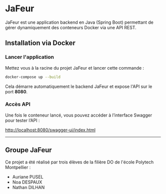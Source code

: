 # JaFeur

JaFeur est une application backend en Java (Spring Boot) permettant de gérer dynamiquement des conteneurs Docker via une API REST.

## Installation via Docker

### Lancer l'application

Mettez vous à la racine du projet JaFeur et lancer cette commande :
```bash
docker-compose up --build
```

Cela démarre automatiquement le backend JaFeur et expose l'API sur le port **8080**.

### Accès API

Une fois le conteneur lancé, vous pouvez accéder à l’interface Swagger pour tester l’API :

[http://localhost:8080/swagger-ui/index.html](http://localhost:8080/swagger-ui/index.html)

---

## Groupe JaFeur

Ce projet a été réalisé par trois élèves de la filière DO de l'école Polytech Montpellier :
- Auriane PUSEL
- Noa DESPAUX
- Nathan DILHAN
